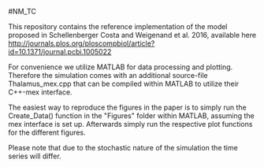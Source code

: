 #NM_TC

This repository contains the reference implementation of the model proposed in Schellenberger Costa and Weigenand et al. 2016, available here http://journals.plos.org/ploscompbiol/article?id=10.1371/journal.pcbi.1005022

For convenience we utilize MATLAB for data processing and plotting. Therefore the simulation comes with an additional source-file Thalamus_mex.cpp that can be compiled within MATLAB to utilize their C++-mex interface.

The easiest way to reproduce the figures in the paper is to simply run the Create_Data() function in the "Figures" folder within MATLAB, assuming the mex interface is set up. Afterwards simply run the respective plot functions for the different figures.

Please note that due to the stochastic nature of the simulation the time series will differ.

